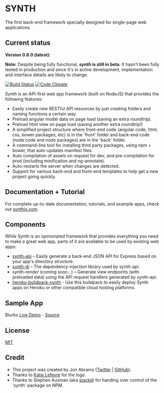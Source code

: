 # SYNTH

The first back-end framework specially designed for single-page web applications.

## Current status

**Version 0.6.0 (latest)**:

**Note:** Despite being fully functional, **_synth_ is still in beta**. It hasn't been fully tested in production and since it's in active development, implementation and interface details are likely to change.

[![Build Status](https://travis-ci.org/JonAbrams/synth.png?branch=master)](https://travis-ci.org/JonAbrams/synth)
[![Code Climate](https://codeclimate.com/github/JonAbrams/synth.png)](https://codeclimate.com/github/JonAbrams/synth)

_Synth_ is an API-first web app framework (built on NodeJS) that provides the following features:

- Easily create new RESTful API resources by just creating folders and naming functions a certain way.
- Preload angular model data on page load (saving an extra roundtrip).
- Preload html view on page load (saving another extra roundtrip!)
- A simplified project structure where front-end code (angular code, html, css, bower packages, etc) is in the 'front' folder and back-end code (node code and node packages) are in the 'back' folder.
- A command-line tool for installing third party packages, using npm + bower, that auto-updates manifest files.
- Auto compilation of assets on request for dev, and pre-compilation for prod (including minification and ng-annotate).
- Auto-restarts the server when changes are detected.
- Support for various back-end and front-end templates to help get a new project going quickly.

## Documentation + Tutorial

For complete up-to-date documentation, tutorials, and example apps, check out [synthjs.com](http://www.synthjs.com).

## Components

While Synth is an opinionated framework that provides everything you need to make a great web app, parts of it are available to be used by existing web apps:

- [synth-api](https://github.com/JonAbrams/synth-api) – Easily generate a back-end JSON API for Express based on your app's directory structure.
- [synth-di](https://github.com/JonAbrams/synth-di) – The dependency-injection library used by synth-api.
- *synth-render* (coming soon…) – Generate view endpoints (with preloaded data) using the API request handlers generated by synth-api.
- [heroku-buildpack-synth](https://github.com/JonAbrams/heroku-buildpack-synth) - Use this buildpack to easily deploy Synth apps on Heroku or other compatible cloud hosting platforms.

## Sample App

Blurbs [Live Demo](http://blurbs.synthjs.com) - [Source](https://github.com/JonAbrams/synth-example-blurbs)

## License

[MIT](https://github.com/JonAbrams/synth/blob/master/LICENSE)

## Credit

- This project was created by Jon Abrams ([Twitter](https://twitter.com/JonathanAbrams) | [GitHub](https://github.com/JonAbrams)).
- Thanks to [Katie Lefevre](https://github.com/ktel1218) for the logo.
- Thanks to Stephen Ausman (aka [stackd](https://github.com/stackd)) for handing over control of the 'synth' package on NPM.
